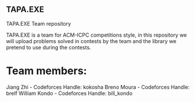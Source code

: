 ## TAPA.EXE
TAPA.EXE Team repository

TAPA.EXE is a team for ACM-ICPC competitions style, in this repository we will upload problems solved in contests by the team and the library we pretend to use during the contests.

# Team members:

Jiang Zhi - Codeforces Handle: kokosha
Breno Moura - Codeforces Handle: brelf
William Kondo - Codeforces Handle: bill_kondo